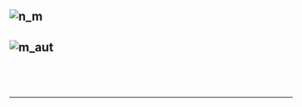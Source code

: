 ![n_m](https://github.com/gopala-kr/Quantum-Dots/blob/master/45-Verticals/scn/n_m.png)
------------
![m_aut](https://github.com/gopala-kr/Quantum-Dots/blob/master/45-Verticals/scn/m_aut.png)
-----
![]()
---------
![]()
-----
-----------
